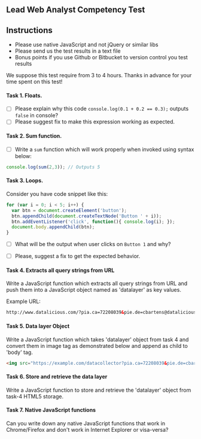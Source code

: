 ## Lead Web Analyst Competency Test

## Instructions

- Please use native JavaScript and not jQuery or similar libs
- Please send us the test results in a text file
- Bonus points if you use Github or Bitbucket to version control you test results

We suppose this test require from 3 to 4 hours. Thanks in advance for your time spent on this test! 

#### Task 1. Floats.

- [ ] Please explain why this code `console.log(0.1 + 0.2 == 0.3);` outputs `false` in console? 
- [ ] Please suggest fix to make this expression working as expected.

#### Task 2. Sum function.

- [ ] Write a `sum` function which will work properly when invoked using syntax below: 

```javascript
console.log(sum(2,3)); // Outputs 5 
``` 


#### Task 3. Loops.

Consider you have code snippet like this: 

```javascript
for (var i = 0; i < 5; i++) {
  var btn = document.createElement('button');
  btn.appendChild(document.createTextNode('Button ' + i));
  btn.addEventListener('click', function(){ console.log(i); });
  document.body.appendChild(btn);
}
```

- [ ] What will be the output when user clicks on `Button 1` and why? 
- [ ] Please, suggest a fix to get the expected behavior.


#### Task 4. Extracts all query strings from URL

Write a JavaScript function which extracts all query strings from URL and push them into a JavaScript object named as 'datalayer' as key values.

Example URL:

```html
http://www.datalicious.com/?pia.ca=72208039&pie.de=cbartens@datalicious.com&pin.gn=Christian&pin.fn=Bartens&pip.de=&oi.na=&ps.na=&pl.ci=&pl.re=&pl.co=&utm_source=purl&utm_medium=purl&utm_campaign=purl
```

#### Task 5. Data layer Object

Write a JavaScript function which takes 'datalayer' object from task 4 and convert them in image tag as demonstrated below and append as child to 'body' tag.

```html
<img src="https://example.com/datacollector?pia.ca=72208039&pie.de=cbartens@datalicious.com&pin.gn=Christian&pin.fn=Bartens">
```

#### Task 6. Store and retrieve the data layer

Write a JavaScript function to store and retrieve the 'datalayer' object from task-4 HTML5 storage.


#### Task 7. Native JavaScript functions

Can you write down any native JavaScript functions that work in Chrome/Firefox and don't work in Internet Explorer or visa-versa?




